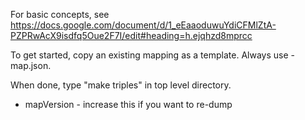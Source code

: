 For basic concepts, see https://docs.google.com/document/d/1_eEaaoduwuYdiCFMlZtA-PZPRwAcX9isdfq5Oue2F7I/edit#heading=h.ejqhzd8mprcc

To get started, copy an existing mapping as a template. Always use -map.json.

When done, type "make triples" in top level directory.

 * mapVersion - increase this if you want to re-dump

